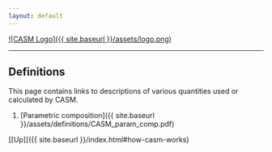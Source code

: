 ```yaml
---
layout: default
---
```


[![CASM Logo]({{ site.baseurl }}/assets/logo.png)](https://prisms-center.github.io/CASMcode_docs/)

***
## Definitions

This page contains links to descriptions of various quantities used or calculated by CASM.

1. [Parametric composition]({{ site.baseurl }}/assets/definitions/CASM_param_comp.pdf)

[[Up]]({{ site.baseurl }}/index.html#how-casm-works)
